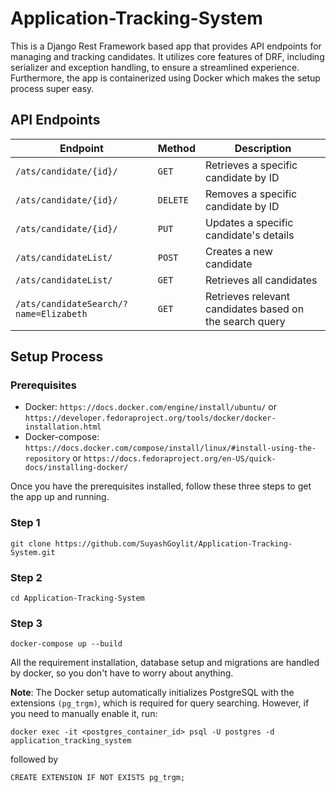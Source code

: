 
# Application-Tracking-System

This is a Django Rest Framework based app that provides API endpoints for managing and tracking candidates. It utilizes core features of DRF, including serializer and exception handling, to ensure a streamlined experience. Furthermore, the app is containerized using Docker which makes the setup process super easy.

## API Endpoints

| Endpoint                                      | Method  | Description                                       |
|-----------------------------------------------|---------|---------------------------------------------------|
| `/ats/candidate/{id}/`                        | `GET`   | Retrieves a specific candidate by ID             |
| `/ats/candidate/{id}/`                        | `DELETE`| Removes a specific candidate by ID               |
| `/ats/candidate/{id}/`                        | `PUT`   | Updates a specific candidate's details           |
| `/ats/candidateList/`                         | `POST`  | Creates a new candidate                          |
| `/ats/candidateList/`                         | `GET`   | Retrieves all candidates                         |
| `/ats/candidateSearch/?name=Elizabeth`        | `GET`   | Retrieves relevant candidates based on the search query |

## Setup Process

### Prerequisites
- Docker: `https://docs.docker.com/engine/install/ubuntu/`  or  `https://developer.fedoraproject.org/tools/docker/docker-installation.html`
- Docker-compose: `https://docs.docker.com/compose/install/linux/#install-using-the-repository`  or  `https://docs.fedoraproject.org/en-US/quick-docs/installing-docker/`

Once you have the prerequisites installed, follow these three steps to get the app up and running.

### Step 1
```
git clone https://github.com/SuyashGoylit/Application-Tracking-System.git
```

### Step 2
```
cd Application-Tracking-System
```

### Step 3
```
docker-compose up --build
```

All the requirement installation, database setup and migrations are handled by docker, so you don't have to worry about anything. 

**Note**: The Docker setup automatically initializes PostgreSQL with the extensions `(pg_trgm)`, which is required for query searching. However, if you need to manually enable it, run:

```
docker exec -it <postgres_container_id> psql -U postgres -d application_tracking_system
```
followed by
```
CREATE EXTENSION IF NOT EXISTS pg_trgm;
```
